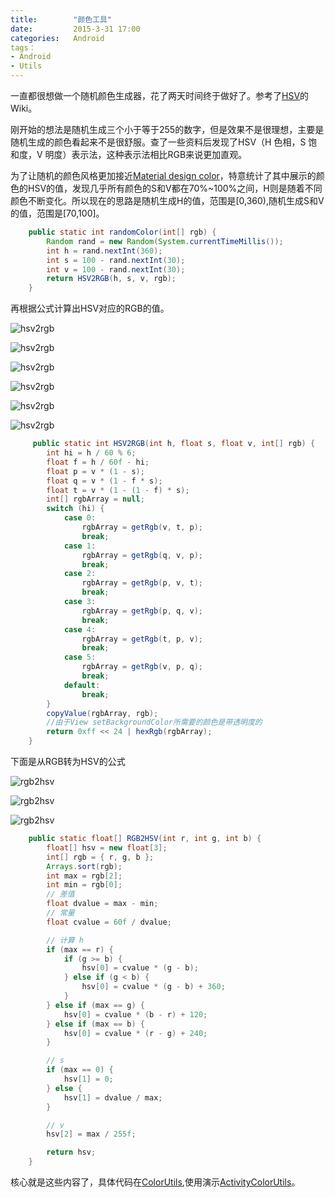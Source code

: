 ```yaml
---
title:        "颜色工具"
date:         2015-3-31 17:00
categories:   Android
tags：
- Android
- Utils
---
```


一直都很想做一个随机颜色生成器，花了两天时间终于做好了。参考了[HSV][1]的Wiki。

刚开始的想法是随机生成三个小于等于255的数字，但是效果不是很理想，主要是随机生成的颜色看起来不是很舒服。查了一些资料后发现了HSV（H 色相，S 饱和度，V 明度）表示法，这种表示法相比RGB来说更加直观。

为了让随机的颜色风格更加接近[Material design color][2]，特意统计了其中展示的颜色的HSV的值，发现几乎所有颜色的S和V都在70%~100%之间，H则是随着不同颜色不断变化。所以现在的思路是随机生成H的值，范围是[0,360),随机生成S和V的值，范围是[70,100]。

<!--more-->

``` java
    public static int randomColor(int[] rgb) {
        Random rand = new Random(System.currentTimeMillis());
        int h = rand.nextInt(360);
        int s = 100 - rand.nextInt(30);
        int v = 100 - rand.nextInt(30);
        return HSV2RGB(h, s, v, rgb);
    }
```

再根据公式计算出HSV对应的RGB的值。

![hsv2rgb](http://upload.wikimedia.org/math/1/d/b/1dbc1cd77e795e3be8910aa6eacd118f.png)

![hsv2rgb](http://upload.wikimedia.org/math/7/a/c/7acd62e94e6d43e0d06e2a0afb606c90.png)

![hsv2rgb](http://upload.wikimedia.org/math/a/f/3/af329ff7ccc2d0224c6a708cbeff856c.png)

![hsv2rgb](http://upload.wikimedia.org/math/d/4/e/d4e0bad232cddc61bc3f94909c959969.png)

![hsv2rgb](http://upload.wikimedia.org/math/8/0/d/80d0f7a60402e41cec728d700309c228.png)

![hsv2rgb](http://upload.wikimedia.org/math/5/4/2/5423dd82c7416c1f98e52e2bf1c4585b.png)

``` java
     public static int HSV2RGB(int h, float s, float v, int[] rgb) {
        int hi = h / 60 % 6;
        float f = h / 60f - hi;
        float p = v * (1 - s);
        float q = v * (1 - f * s);
        float t = v * (1 - (1 - f) * s);
        int[] rgbArray = null;
        switch (hi) {
            case 0:
                rgbArray = getRgb(v, t, p);
                break;
            case 1:
                rgbArray = getRgb(q, v, p);
                break;
            case 2:
                rgbArray = getRgb(p, v, t);
                break;
            case 3:
                rgbArray = getRgb(p, q, v);
                break;
            case 4:
                rgbArray = getRgb(t, p, v);
                break;
            case 5:
                rgbArray = getRgb(v, p, q);
                break;
            default:
                break;
        }
        copyValue(rgbArray, rgb);
        //由于View setBackgroundColor所需要的颜色是带透明度的
        return 0xff << 24 | hexRgb(rgbArray);
    }
```
下面是从RGB转为HSV的公式

![rgb2hsv](http://upload.wikimedia.org/math/f/c/1/fc13b9d7fe908945256576c87e621ebf.png)

![rgb2hsv](http://upload.wikimedia.org/math/7/4/0/7407659ad9a6c04c59f1319955256c2d.png)

![rgb2hsv](http://upload.wikimedia.org/math/b/0/c/b0c2985a3df040fe9c91b9da83ba7dbf.png)

``` java
    public static float[] RGB2HSV(int r, int g, int b) {
        float[] hsv = new float[3];
        int[] rgb = { r, g, b };
        Arrays.sort(rgb);
        int max = rgb[2];
        int min = rgb[0];
        // 差值
        float dvalue = max - min;
        // 常量
        float cvalue = 60f / dvalue;

        // 计算 h
        if (max == r) {
            if (g >= b) {
                hsv[0] = cvalue * (g - b);
            } else if (g < b) {
                hsv[0] = cvalue * (g - b) + 360;
            }
        } else if (max == g) {
            hsv[0] = cvalue * (b - r) + 120;
        } else if (max == b) {
            hsv[0] = cvalue * (r - g) + 240;
        }

        // s
        if (max == 0) {
            hsv[1] = 0;
        } else {
            hsv[1] = dvalue / max;
        }

        // v
        hsv[2] = max / 255f;

        return hsv;
    }
```

核心就是这些内容了，具体代码在[ColorUtils][3],使用演示[ActivityColorUtils][4]。

[1]:http://zh.wikipedia.org/wiki/HSL%E5%92%8CHSV%E8%89%B2%E5%BD%A9%E7%A9%BA%E9%97%B4

[2]:http://www.google.com/design/spec/style/color.html#

[3]:https://github.com/lber19535/AndroidDemo/blob/master/src/com/exmaple/bill/utils/ColorUtils.java

[4]:https://github.com/lber19535/AndroidDemo/blob/master/src/com/exmaple/bill/utils/demo/ActivityColorUtils.java
